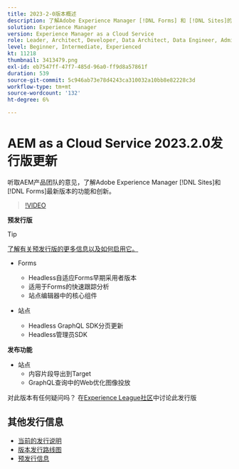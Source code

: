 ```yaml
---
title: 2023-2-0版本概述
description: 了解Adobe Experience Manager [!DNL Forms] 和 [!DNL Sites]的2023-2-0发行版的最新功能和创新。
solution: Experience Manager
version: Experience Manager as a Cloud Service
role: Leader, Architect, Developer, Data Architect, Data Engineer, Admin, User
level: Beginner, Intermediate, Experienced
kt: 11218
thumbnail: 3413479.png
exl-id: eb7547ff-47f7-485d-96a0-ff9d8a57861f
duration: 539
source-git-commit: 5c946ab73e78d4243ca310032a10bb8e82228c3d
workflow-type: tm+mt
source-wordcount: '132'
ht-degree: 6%

---
```


# AEM as a Cloud Service 2023.2.0发行版更新

听取AEM产品团队的意见，了解Adobe Experience Manager [!DNL Sites]和[!DNL Forms]最新版本的功能和创新。

>[!VIDEO](https://video.tv.adobe.com/v/3416885/?quality=12&learn=on)

**预发行版**

>[!TIP]
>
>[了解有关预发行版的更多信息以及如何启用它。](https://experienceleague.adobe.com/docs/experience-manager-cloud-service/content/release-notes/prerelease.html?lang=zh-Hans)

* Forms
   * Headless自适应Forms早期采用者版本
   * 适用于Forms的快速跟踪分析
   * 站点编辑器中的核心组件

* 站点
   * Headless GraphQL SDK分页更新
   * Headless管理员SDK

**发布功能**

* 站点
   * 内容片段导出到Target
   * GraphQL查询中的Web优化图像投放

对此版本有任何疑问吗？  在[Experience League社区](https://adobe.ly/3KCfab0)中讨论此发行版

## 其他发行信息

* [当前的发行说明](https://experienceleague.adobe.com/docs/experience-manager-cloud-service/content/release-notes/home.html?lang=zh-Hans)
* [版本发行路线图](https://experienceleague.adobe.com/docs/experience-manager-release-information/aem-release-updates/update-releases-roadmap.html?lang=zh-Hans)
* [预发行信息](https://experienceleague.adobe.com/docs/experience-manager-cloud-service/content/release-notes/prerelease.html?lang=zh-Hans)

